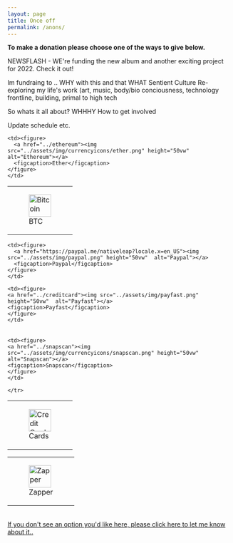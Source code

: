 ```yaml
---
layout: page
title: Once off
permalink: /anons/
---
```

<div class="page">
  <strong>To make a donation please choose one of the ways to give below.</strong>
<br>
<p>NEWSFLASH - WE're funding the new album and another exciting project for 2022. Check it out!<p>
Im fundraing to .. WHY
with this and that WHAT
	Sentient Culture
	Re-exploring my life's work (art, music, body/bio conciousness, technology frontline, building,
	primal to high tech

So whats it all about?
WHHHY
How to get involved

Update schedule etc.

<table style="border-collapse: collapse;" border="0">
<tbody>

<tr>
    <td>
    <!-- figure is used for a photo to give a figcation-->
    <figure>
      <a href="../bitcoin"><img src="../assets/img/currencyicons/bit.png" height="50vw"  alt="Bitcoin"></a>
      <figcaption>BTC</figcaption>
    </figure>
    </td>

    <td><figure>
      <a href="../ethereum"><img src="../assets/img/currencyicons/ether.png" height="50vw"  alt="Ethereum"></a>
      <figcaption>Ether</figcaption>
    </figure>
    </td>


</tr>
</tbody>
</table>


<table style="border-collapse: collapse;" border="0">
<tbody>
<tr>

    <td><figure>
      <a href="https://paypal.me/nativeleap?locale.x=en_US"><img src="../assets/img/paypal.png" height="50vw"  alt="Paypal"></a>
      <figcaption>Paypal</figcaption>
    </figure>
    </td>

    <td><figure>
    <a href="../creditcard"><img src="../assets/img/payfast.png" height="50vw"  alt="Payfast"></a>
    <figcaption>Payfast</figcaption>
    </figure>
    </td>




</tr>
</tbody>
</table>

<table style="border-collapse: collapse;" border="0">
  <tbody>
    <tr>
    <td><figure>
    <a href="../creditcard"><img src="../assets/img/currencyicons/credit-cards-icon.png" height="50vw"  alt="Credit Card"></a>
    <figcaption>Cards</figcaption>
    </figure>
    </td>

    <td><figure>
    <a href="../snapscan"><img src="../assets/img/currencyicons/snapscan.png" height="50vw"  alt="Snapscan"></a>
    <figcaption>Snapscan</figcaption>
    </figure>
    </td>

    </tr>
  </tbody>
</table>

<table>
<tbody>
<tr>

  <td><figure>
    <a href="../zapper"><img src="../assets/img/currencyicons/zapper.jpg"   height="50vw"  alt="Zapper"></a>
      <figcaption>Zapper</figcaption>
      </figure>
  </td>
</tr>
</tbody>
</table>


<br>
<a href="/contact">If you don't see an option you'd like here, please click here to let me know about it..</a>
</div>
